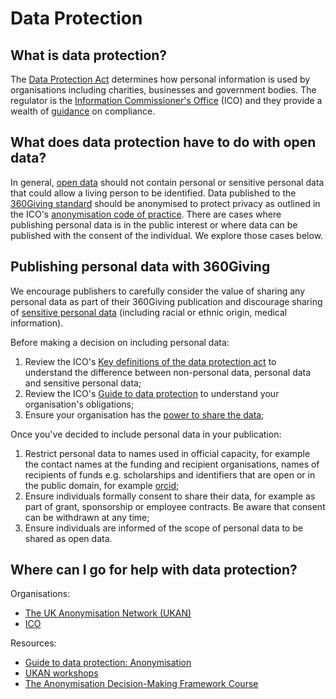 # Data Protection

## What is data protection?

The [Data Protection Act](https://www.gov.uk/data-protection/the-data-protection-act) determines how personal information is used by organisations including charities, businesses and government bodies. The regulator is the [Information Commissioner's Office](https://ico.org.uk/) (ICO) and they provide a wealth of [guidance](https://ico.org.uk/for-organisations/guide-to-data-protection/) on compliance.

## What does data protection have to do with open data?

In general, [open data](https://theodi.org/what-is-open-data) should not contain personal or sensitive personal data that could allow a living person to be identified. Data published to the [360Giving standard](https://www.threesixtygiving.org/standard/) should be anonymised to protect privacy as outlined in the ICO's [anonymisation code of practice](https://ico.org.uk/for-organisations/guide-to-data-protection/anonymisation/). There are cases where publishing personal data is in the public interest or where data can be published with the consent of the individual. We explore those cases below.

## Publishing personal data with 360Giving
We encourage publishers to carefully consider the value of sharing any personal data as part of their 360Giving publication and discourage sharing of [sensitive personal data](https://www.legislation.gov.uk/ukpga/1998/29/section/2) (including racial or ethnic origin, medical information).

Before making a decision on including personal data:

 1. Review the ICO's [Key definitions of the data protection act](https://ico.org.uk/for-organisations/guide-to-data-protection/key-definitions/) to understand the difference between non-personal data, personal data and sensitive personal data;
 2. Review the ICO's [Guide to data protection](https://ico.org.uk/for-organisations/guide-to-data-protection/) to understand your organisation's obligations;
 3. Ensure your organisation has the [power to share the data](https://ico.org.uk/for-organisations/guide-to-data-protection/data-sharing/);

 Once you've decided to include personal data in your publication:

 1. Restrict personal data to names used in official capacity, for example the contact names at the funding and recipient organisations, names of recipients of funds e.g. scholarships and identifiers that are open or in the public domain, for example [orcid](https://orcid.org/);
 2. Ensure individuals formally consent to share their data, for example as part of grant, sponsorship or employee contracts. Be aware that consent can be withdrawn at any time;
 3. Ensure individuals are informed of the scope of personal data to be shared as open data.

## Where can I go for help with data protection?

Organisations:
* [The UK Anonymisation Network (UKAN)](https://ukanon.net/)
* [ICO](https://ico.org.uk/)

Resources:
* [Guide to data protection: Anonymisation](https://ico.org.uk/for-organisations/guide-to-data-protection/anonymisation/)
* [UKAN workshops](http://ukanon.net/services-for-members/advisory-service/)
* [The Anonymisation Decision-Making Framework Course](https://theodi.github.io/ukan-course/#0.1)
